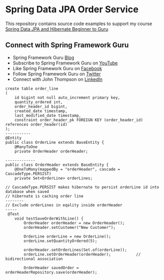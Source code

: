 # Spring Data JPA Order Service

This repository contains source code examples to support my course [Spring Data JPA and Hibernate Beginner to Guru](https://www.udemy.com/course/hibernate-and-spring-data-jpa-beginner-to-guru/?referralCode=251C4C865302C7B1BB8F)

## Connect with Spring Framework Guru
* Spring Framework Guru [Blog](https://springframework.guru/)
* Subscribe to Spring Framework Guru on [YouTube](https://www.youtube.com/channel/UCrXb8NaMPQCQkT8yMP_hSkw)
* Like Spring Framework Guru on [Facebook](https://www.facebook.com/springframeworkguru/)
* Follow Spring Framework Guru on [Twitter](https://twitter.com/spring_guru)
* Connect with John Thompson on [LinkedIn](http://www.linkedin.com/in/springguru)

```
create table order_line
(
    id bigint not null auto_increment primary key,
    quantity_ordered int,
    order_header_id bigint,
    created_date timestamp,
    last_modified_date timestamp,
    constraint order_header_pk FOREIGN KEY (order_header_id) references order_header(id)
);
-----------
@Entity
public class OrderLine extends BaseEntity {
    @ManyToOne
    private OrderHeader orderHeader;

-------------
public class OrderHeader extends BaseEntity {
    @OneToMany(mappedBy = "orderHeader", cascade = CascadeType.PERSIST)
    private Set<OrderLine> orderLines;

// CascadeType.PERSIST makes hibernate to persist orderLine id into database when saved
// hibernate is caching order line
--------
// Exclude orderLines in eqality inside orderHeader
-----
 @Test
    void testSaveOrderWithLine() {
        OrderHeader orderHeader = new OrderHeader();
        orderHeader.setCustomer("New Customer");

        OrderLine orderLine = new OrderLine();
        orderLine.setQuantityOrdered(5);

        orderHeader.setOrderLines(Set.of(orderLine));
        orderLine.setOrderHeader(orderHeader);           // bidirectional association

        OrderHeader savedOrder = orderHeaderRepository.save(orderHeader);

```